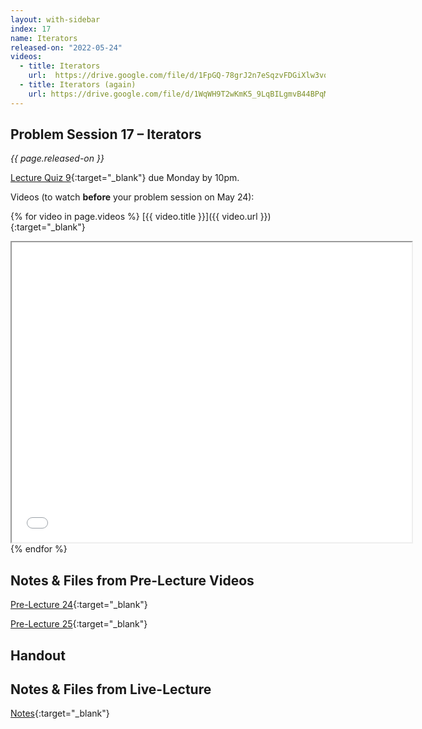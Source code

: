 ```yaml
---
layout: with-sidebar
index: 17
name: Iterators
released-on: "2022-05-24"
videos:
  - title: Iterators
    url:  https://drive.google.com/file/d/1FpGQ-78grJ2n7eSqzvFDGiXlw3vqIMTk
  - title: Iterators (again)
    url: https://drive.google.com/file/d/1WqWH9T2wKmK5_9LqBILgmvB44BPqMJ5p
---
```


## Problem Session 17 – Iterators

_{{ page.released-on }}_  

[Lecture Quiz 9](https://www.gradescope.com/courses/381276/assignments/2016193/){:target="_blank"} due Monday by 10pm.

Videos (to watch **before** your problem session on May 24):

{% for video in page.videos %}
[{{ video.title }}]({{ video.url }}){:target="_blank"}

<iframe src="{{ video.url }}/preview" width="640" height="480" allow="autoplay"></iframe>
{% endfor %}

## Notes & Files from Pre-Lecture Videos

[Pre-Lecture 24](https://github.com/ucsd-cse12-sp22/ucsd-cse12-sp22.github.io/tree/main/_pre-lectures/lecture-24){:target="_blank"}

[Pre-Lecture 25](https://github.com/ucsd-cse12-sp22/ucsd-cse12-sp22.github.io/tree/main/_pre-lectures/lecture-25){:target="_blank"}

## Handout

## Notes & Files from Live-Lecture

[Notes](https://github.com/ucsd-cse12-sp22/ucsd-cse12-sp22.github.io/tree/main/_lectures/lecture-17){:target="_blank"}

